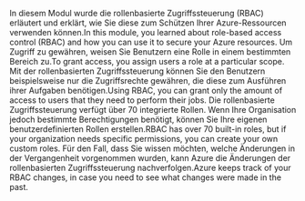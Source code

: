 <span data-ttu-id="93600-101">In diesem Modul wurde die rollenbasierte Zugriffssteuerung (RBAC) erläutert und erklärt, wie Sie diese zum Schützen Ihrer Azure-Ressourcen verwenden können.</span><span class="sxs-lookup"><span data-stu-id="93600-101">In this module, you learned about role-based access control (RBAC) and how you can use it to secure your Azure resources.</span></span> <span data-ttu-id="93600-102">Um Zugriff zu gewähren, weisen Sie Benutzern eine Rolle in einem bestimmten Bereich zu.</span><span class="sxs-lookup"><span data-stu-id="93600-102">To grant access, you assign users a role at a particular scope.</span></span> <span data-ttu-id="93600-103">Mit der rollenbasierten Zugriffssteuerung können Sie den Benutzern beispielsweise nur die Zugriffsrechte gewähren, die diese zum Ausführen ihrer Aufgaben benötigen.</span><span class="sxs-lookup"><span data-stu-id="93600-103">Using RBAC, you can grant only the amount of access to users that they need to perform their jobs.</span></span> <span data-ttu-id="93600-104">Die rollenbasierte Zugriffssteuerung verfügt über 70 integrierte Rollen. Wenn Ihre Organisation jedoch bestimmte Berechtigungen benötigt, können Sie Ihre eigenen benutzerdefinierten Rollen erstellen.</span><span class="sxs-lookup"><span data-stu-id="93600-104">RBAC has over 70 built-in roles, but if your organization needs specific permissions, you can create your own custom roles.</span></span> <span data-ttu-id="93600-105">Für den Fall, dass Sie wissen möchten, welche Änderungen in der Vergangenheit vorgenommen wurden, kann Azure die Änderungen der rollenbasierten Zugriffssteuerung nachverfolgen.</span><span class="sxs-lookup"><span data-stu-id="93600-105">Azure keeps track of your RBAC changes, in case you need to see what changes were made in the past.</span></span>